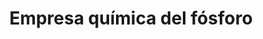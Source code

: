 ---
name: Fosfoquim
title: Empresa química del fósforo
description: Instalamos la red de cámaras de vigilancia.
socialmedia:
  globe: 'https://www.fosfoquim.cl/'
image: https://i.imgur.com/xNXUdTa.jpg
---